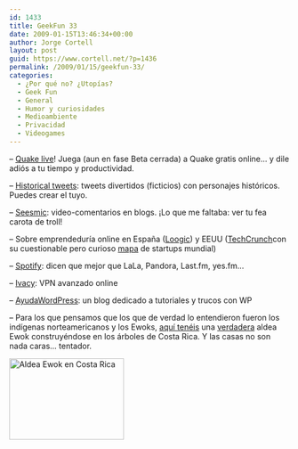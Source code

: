 ```yaml
---
id: 1433
title: GeekFun 33
date: 2009-01-15T13:46:34+00:00
author: Jorge Cortell
layout: post
guid: https://www.cortell.net/?p=1436
permalink: /2009/01/15/geekfun-33/
categories:
  - ¿Por qué no? ¿Utopías?
  - Geek Fun
  - General
  - Humor y curiosidades
  - Medioambiente
  - Privacidad
  - Videogames
---
```

– <a title="https://www.quakelive.com/" href="https://www.quakelive.com/" target="_blank">Quake live</a>! Juega (aun en fase Beta cerrada) a Quake gratis online... y dile adiós a tu tiempo y productividad.

– <a title="https://www.historicaltweets.com/" href="https://www.historicaltweets.com/" target="_blank">Historical tweets</a>: tweets divertidos (ficticios) con personajes históricos. Puedes crear el tuyo.

– <a title="https://www.seesmic.com/" href="https://www.seesmic.com/" target="_blank">Seesmic</a>: video-comentarios en blogs. ¡Lo que me faltaba: ver tu fea carota de troll!

– Sobre emprendeduría online en España (<a title="https://loogic.com/" href="https://loogic.com/" target="_blank">Loogic</a>) y EEUU (<a title="https://www.techcrunch.com/" href="https://www.techcrunch.com/" target="_blank">TechCrunch</a>con su cuestionable pero curioso <a title="https://www.crunchvision.com/" href="https://www.crunchvision.com/" target="_blank">mapa</a> de startups mundial)

– <a title="https://www.spotify.com" href="https://www.spotify.com" target="_blank">Spotify</a>: dicen que mejor que LaLa, Pandora, Last.fm, yes.fm...

– <a title="https://ivacy.com/" href="https://ivacy.com/" target="_blank">Ivacy</a>: VPN avanzado online

– <a title="https://ayudawordpress.com/" href="https://ayudawordpress.com/" target="_blank">AyudaWordPress</a>: un blog dedicado a tutoriales y trucos con WP

– Para los que pensamos que los que de verdad lo entendieron fueron los indígenas norteamericanos y los Ewoks, <a title="https://www.fincabellavista.net/home.htm" href="https://www.fincabellavista.net/home.htm" target="_blank">aquí tenéis</a> una <a title="https://www.canada.com/vancouversun/news/at_home/story.html?id=ef629268-eef8-4652-851b-9a28fc9d1efd&p=1" href="https://www.canada.com/vancouversun/news/at_home/story.html?id=ef629268-eef8-4652-851b-9a28fc9d1efd&p=1" target="_blank">verdadera</a> aldea Ewok construyéndose en los árboles de Costa Rica. Y las casas no son nada caras... tentador.

<img src="https://www.fincabellavista.net/photo_gallery/photo_index_pg/picture_388_sm.gif" alt="Aldea Ewok en Costa Rica" width="206" height="146" />